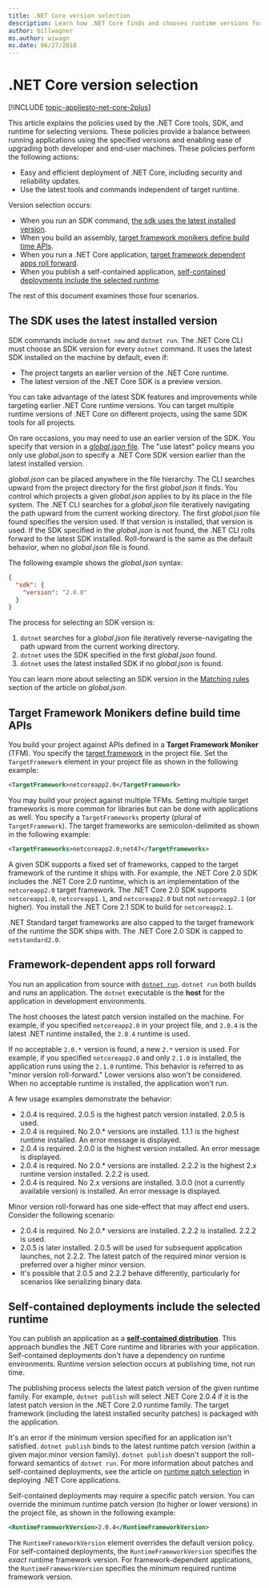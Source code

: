 ```yaml
---
title: .NET Core version selection
description: Learn how .NET Core finds and chooses runtime versions for your program.
author: billwagner
ms.author: wiwagn
ms.date: 06/27/2018
---
```

# .NET Core version selection

[!INCLUDE [topic-appliesto-net-core-2plus](../../../includes/topic-appliesto-net-core-2plus.md)]

This article explains the policies used by the .NET Core tools, SDK, and runtime for selecting versions. These policies provide a balance between running applications using the specified versions and enabling ease of upgrading both developer and end-user machines. These policies perform the following actions:

- Easy and efficient deployment of .NET Core, including security and reliability updates.
- Use the latest tools and commands independent of target runtime.

Version selection occurs:

- When you run an SDK command, [the sdk uses the latest installed version](#the-sdk-uses-the-latest-installed-version).
- When you build an assembly, [target framework monikers define build time APIs](#target-framework-monikers-define-build-time-apis).
- When you run a .NET Core application, [target framework dependent apps roll forward](#framework-dependent-apps-roll-forward).
- When you publish a self-contained application, [self-contained deployments include the selected runtime](#self-contained-deployments-include-the-selected-runtime).

The rest of this document examines those four scenarios.

## The SDK uses the latest installed version

SDK commands include `dotnet new` and `dotnet run`. The .NET Core CLI must choose an SDK version for every `dotnet` command. It uses the latest SDK installed on the machine by default, even if:

* The project targets an earlier version of the .NET Core runtime.
* The latest version of the .NET Core SDK is a preview version.

You can take advantage of the latest SDK features and improvements while targeting earlier .NET Core runtime versions. You can target multiple runtime versions of .NET Core on different projects, using the same SDK tools for all projects.

On rare occasions, you may need to use an earlier version of the SDK. You specify that version in a [*global.json* file](../tools/global-json.md). The "use latest" policy means you only use *global.json* to specify a .NET Core SDK version earlier than the latest installed version.

*global.json* can be placed anywhere in the file hierarchy. The CLI searches upward from the project directory for the first *global.json* it finds. You control which projects a given *global.json* applies to by its place in the file system. The .NET CLI searches for a *global.json* file iteratively navigating the path upward from the current working directory. The first *global.json* file found specifies the version used. If that version is installed, that version is used. If the SDK specified in the *global.json* is not found, the .NET CLI rolls forward to the latest SDK installed. Roll-forward is the same as the default behavior, when no *global.json* file is found.

The following example shows the *global.json* syntax:

``` json
{
  "sdk": {
    "version": "2.0.0"
  }
}
```

The process for selecting an SDK version is:

1. `dotnet` searches for a *global.json* file iteratively reverse-navigating the path upward from the current working directory.
1. `dotnet` uses the SDK specified in the first *global.json* found.
1. `dotnet` uses the latest installed SDK if no *global.json* is found.

You can learn more about selecting an SDK version in the [Matching rules](../tools/global-json.md#matching-rules) section of the article on *global.json*.

## Target Framework Monikers define build time APIs

You build your project against APIs defined in a **Target Framework Moniker** (TFM). You specify the [target framework](../../standard/frameworks.md) in the project file. Set the `TargetFramework` element in your project file as shown in the following example:

``` xml
<TargetFramework>netcoreapp2.0</TargetFramework>
```

You may build your project against multiple TFMs. Setting multiple target frameworks is more common for libraries but can be done with applications as well. You specify a `TargetFrameworks` property (plural of `TargetFramework`). The target frameworks are semicolon-delimited as shown in the following example:

``` xml
<TargetFrameworks>netcoreapp2.0;net47</TargetFrameworks>
```

A given SDK supports a fixed set of frameworks, capped to the target framework of the runtime it ships with. For example, the .NET Core 2.0 SDK includes the .NET Core 2.0 runtime, which is an implementation of the `netcoreapp2.0` target framework. The .NET Core 2.0 SDK supports `netcoreapp1.0`, `netcoreapp1.1`, and `netcoreapp2.0` but not `netcoreapp2.1` (or higher). You install the .NET Core 2.1 SDK to build for `netcoreapp2.1`.

.NET Standard target frameworks are also capped to the target framework of the runtime the SDK ships with. The .NET Core 2.0 SDK is capped to `netstandard2.0`.

## Framework-dependent apps roll forward

You run an application from source with [`dotnet run`](../tools/dotnet-run.md). `dotnet run` both builds and runs an application. The `dotnet` executable is the **host** for the application in development environments.

The host chooses the latest patch version installed on the machine. For example, if you specified `netcoreapp2.0` in your project file, and `2.0.4` is the latest .NET runtime installed, the `2.0.4` runtime is used.

If no acceptable `2.0.*` version is found, a new `2.*` version is used. For example, if you specified `netcoreapp2.0` and only `2.1.0` is installed, the application runs using the `2.1.0` runtime. This behavior is referred to as "minor version roll-forward." Lower versions also won't be considered. When no acceptable runtime is installed, the application won't run.

A few usage examples demonstrate the behavior:

- 2.0.4 is required. 2.0.5 is the highest patch version installed. 2.0.5 is used.
- 2.0.4 is required. No 2.0.* versions are installed. 1.1.1 is the highest runtime installed. An error message is displayed.
- 2.0.4 is required. 2.0.0 is the highest version installed. An error message is displayed.
- 2.0.4 is required. No 2.0.* versions are installed. 2.2.2 is the highest 2.x runtime version installed. 2.2.2 is used.
- 2.0.4 is required. No 2.x versions are installed. 3.0.0 (not a currently available version) is installed. An error message is displayed.

Minor version roll-forward has one side-effect that may affect end users. Consider the following scenario:

- 2.0.4 is required. No 2.0.* versions are installed. 2.2.2 is installed. 2.2.2 is used.
- 2.0.5 is later installed. 2.0.5 will be used for subsequent application launches, not 2.2.2. The latest patch of the required minor version is preferred over a higher minor version.
- It's possible that 2.0.5 and 2.2.2 behave differently, particularly for scenarios like serializing binary data.

## Self-contained deployments include the selected runtime

You can publish an application as a [**self-contained distribution**](../deploying/index.md#self-contained-deployments-scd). This approach bundles the .NET Core runtime and libraries with your application. Self-contained deployments don't have a dependency on runtime environments. Runtime version selection occurs at publishing time, not run time.

The publishing process selects the latest patch version of the given runtime family. For example, `dotnet publish` will select .NET Core 2.0.4 if it is the latest patch version in the .NET Core 2.0 runtime family. The target framework (including the latest installed security patches) is packaged with the application.

It's an error if the minimum version specified for an application isn't satisfied. `dotnet publish` binds to the latest runtime patch version (within a given major.minor version family). `dotnet publish` doesn't support the roll-forward semantics of `dotnet run`. For more information about patches and self-contained deployments, see the article on [runtime patch selection](../deploying/runtime-patch-selection.md) in deploying .NET Core applications.

Self-contained deployments may require a specific patch version. You can override the minimum runtime patch version (to higher or lower versions) in the project file, as shown in the following example:

``` xml
<RuntimeFrameworkVersion>2.0.4</RuntimeFrameworkVersion>
```

The `RuntimeFrameworkVersion` element  overrides the default version policy. For self-contained deployments, the `RuntimeFrameworkVersion` specifies the *exact* runtime framework version. For framework-dependent applications, the `RuntimeFrameworkVersion` specifies the *minimum* required runtime framework version.
